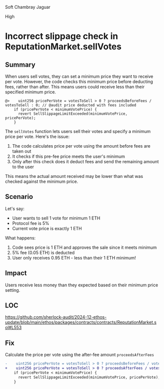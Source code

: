 Soft Chambray Jaguar

High

# Incorrect slippage check in ReputationMarket.sellVotes


## Summary

When users sell votes, they can set a minimum price they want to receive per vote. However, the code checks this minimum price before deducting fees, rather than after. This means users could receive less than their specified minimum price.

```solidity
@>    uint256 pricePerVote = votesToSell > 0 ? proceedsBeforeFees / votesToSell : 0; // @audit price deducted with fees included
    if (pricePerVote < minimumVotePrice) {
      revert SellSlippageLimitExceeded(minimumVotePrice, pricePerVote);
    }
```

The `sellVotes` function lets users sell their votes and specify a minimum price per vote. Here's the issue:

1. The code calculates price per vote using the amount before fees are taken out
2. It checks if this pre-fee price meets the user's minimum
3. Only after this check does it deduct fees and send the remaining amount to the user

This means the actual amount received may be lower than what was checked against the minimum price.

## Scenario

Let's say:

- User wants to sell 1 vote for minimum 1 ETH
- Protocol fee is 5%
- Current vote price is exactly 1 ETH

What happens:

1. Code sees price is 1 ETH and approves the sale since it meets minimum
2. 5% fee (0.05 ETH) is deducted
3. User only receives 0.95 ETH - less than their 1 ETH minimum!

## Impact

Users receive less money than they expected based on their minimum price setting.
## LOC

https://github.com/sherlock-audit/2024-12-ethos-update/blob/main/ethos/packages/contracts/contracts/ReputationMarket.sol#L553

## Fix

Calculate the price per vote using the after-fee amount `proceedsAfterFees`

```diff
-    uint256 pricePerVote = votesToSell > 0 ? proceedsBeforeFees / votesToSell : 0;
+    uint256 pricePerVote = votesToSell > 0 ? proceedsAfterFees / votesToSell : 0;
    if (pricePerVote < minimumVotePrice) {
      revert SellSlippageLimitExceeded(minimumVotePrice, pricePerVote);
    }
```